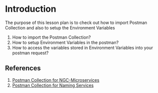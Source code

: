 # Introduction

The purpose of this lesson plan is to check out how to import Postman Collection and also to setup the Environment Variables

1. How to import the Postman Collection?
2. How to setup Environment Variables in the postman?
3. How to access the variables stored in Environment Variables into your postman request?



## References
1) [Postman Collection for NGC-Microservices](https://github.pwc.com/pwc-ngc-platform/sandbox-service-tools/blob/master/Tools/Postman/Microservices.postman_collection.json)
2) [Postman Collection for Naming Services](https://github.pwc.com/pwc-ngc-platform/sandbox-service-tools/blob/master/Tools/Postman/Naming_Service_Config_Requests.postman_collection.json)